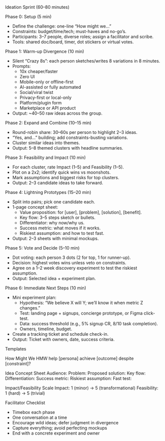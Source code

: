 Ideation Sprint (60–80 minutes)

Phase 0: Setup (5 min)
- Define the challenge: one-line “How might we…”
- Constraints: budget/time/tech; must-haves and no-go’s.
- Participants: 3–7 people, diverse roles; assign a facilitator and scribe.
- Tools: shared doc/board, timer, dot stickers or virtual votes.

Phase 1: Warm-up Divergence (10 min)
- Silent “Crazy 8s”: each person sketches/writes 8 variations in 8 minutes.
- Prompts:
  - 10x cheaper/faster
  - Zero UI
  - Mobile-only or offline-first
  - AI-assisted or fully automated
  - Social/viral twist
  - Privacy-first or local-only
  - Platform/plugin form
  - Marketplace or API product
- Output: ~40–50 raw ideas across the group.

Phase 2: Expand and Combine (10–15 min)
- Round-robin share: 30–60s per person to highlight 2–3 ideas.
- “Yes, and…” building; add constraints-busting variations.
- Cluster similar ideas into themes.
- Output: 5–8 themed clusters with headline summaries.

Phase 3: Feasibility and Impact (10 min)
- For each cluster, rate Impact (1–5) and Feasibility (1–5).
- Plot on a 2x2; identify quick wins vs moonshots.
- Mark assumptions and biggest risks for top clusters.
- Output: 2–3 candidate ideas to take forward.

Phase 4: Lightning Prototypes (15–20 min)
- Split into pairs; pick one candidate each.
- 1-page concept sheet:
  - Value proposition: for [user], [problem], [solution], [benefit].
  - Key flow: 3–5 steps sketch or bullets.
  - Differentiator: why now/why us.
  - Success metric: what moves if it works.
  - Riskiest assumption: and how to test fast.
- Output: 2–3 sheets with minimal mockups.

Phase 5: Vote and Decide (5–10 min)
- Dot voting: each person 3 dots (2 for top, 1 for runner-up).
- Decision: highest votes wins unless veto on constraints.
- Agree on a 1–2 week discovery experiment to test the riskiest assumption.
- Output: Selected idea + experiment plan.

Phase 6: Immediate Next Steps (10 min)
- Mini experiment plan:
  - Hypothesis: “We believe X will Y; we’ll know it when metric Z changes.”
  - Test: landing page + signups, concierge prototype, or Figma click-test.
  - Data: success threshold (e.g., 5% signup CR, 8/10 task completion).
  - Owners, timeline, budget.
- Create a tracking ticket and schedule check-in.
- Output: Ticket with owners, date, success criteria.

Templates

How Might We
HMW help [persona] achieve [outcome] despite [constraint]?

Idea Concept Sheet
Audience:
Problem:
Proposed solution:
Key flow:
Differentiation:
Success metric:
Riskiest assumption:
Fast test:

Impact/Feasibility Scale
Impact: 1 (minor) → 5 (transformational)
Feasibility: 1 (hard) → 5 (trivial)

Facilitator Checklist
- Timebox each phase
- One conversation at a time
- Encourage wild ideas; defer judgment in divergence
- Capture everything; avoid perfecting mockups
- End with a concrete experiment and owner
